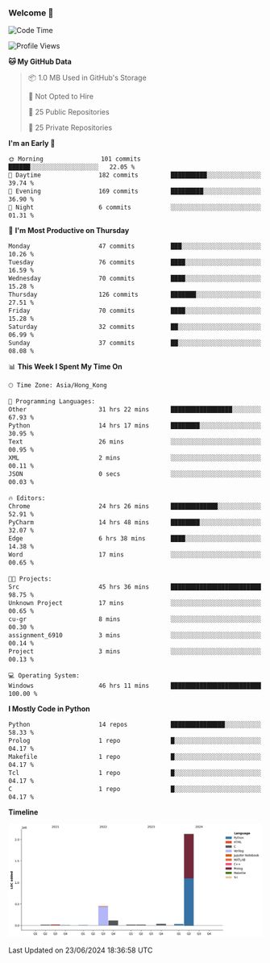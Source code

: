 ### Welcome 👋

<!--START_SECTION:waka-->
![Code Time](http://img.shields.io/badge/Code%20Time-228%20hrs%2026%20mins-blue)

![Profile Views](http://img.shields.io/badge/Profile%20Views-0-blue)

**🐱 My GitHub Data** 

> 📦 1.0 MB Used in GitHub's Storage 
 > 
> 🚫 Not Opted to Hire
 > 
> 📜 25 Public Repositories 
 > 
> 🔑 25 Private Repositories 
 > 
**I'm an Early 🐤** 

```text
🌞 Morning                101 commits         ██████░░░░░░░░░░░░░░░░░░░   22.05 % 
🌆 Daytime                182 commits         ██████████░░░░░░░░░░░░░░░   39.74 % 
🌃 Evening                169 commits         █████████░░░░░░░░░░░░░░░░   36.90 % 
🌙 Night                  6 commits           ░░░░░░░░░░░░░░░░░░░░░░░░░   01.31 % 
```
📅 **I'm Most Productive on Thursday** 

```text
Monday                   47 commits          ███░░░░░░░░░░░░░░░░░░░░░░   10.26 % 
Tuesday                  76 commits          ████░░░░░░░░░░░░░░░░░░░░░   16.59 % 
Wednesday                70 commits          ████░░░░░░░░░░░░░░░░░░░░░   15.28 % 
Thursday                 126 commits         ███████░░░░░░░░░░░░░░░░░░   27.51 % 
Friday                   70 commits          ████░░░░░░░░░░░░░░░░░░░░░   15.28 % 
Saturday                 32 commits          ██░░░░░░░░░░░░░░░░░░░░░░░   06.99 % 
Sunday                   37 commits          ██░░░░░░░░░░░░░░░░░░░░░░░   08.08 % 
```


📊 **This Week I Spent My Time On** 

```text
🕑︎ Time Zone: Asia/Hong_Kong

💬 Programming Languages: 
Other                    31 hrs 22 mins      █████████████████░░░░░░░░   67.93 % 
Python                   14 hrs 17 mins      ████████░░░░░░░░░░░░░░░░░   30.95 % 
Text                     26 mins             ░░░░░░░░░░░░░░░░░░░░░░░░░   00.95 % 
XML                      2 mins              ░░░░░░░░░░░░░░░░░░░░░░░░░   00.11 % 
JSON                     0 secs              ░░░░░░░░░░░░░░░░░░░░░░░░░   00.03 % 

🔥 Editors: 
Chrome                   24 hrs 26 mins      █████████████░░░░░░░░░░░░   52.91 % 
PyCharm                  14 hrs 48 mins      ████████░░░░░░░░░░░░░░░░░   32.07 % 
Edge                     6 hrs 38 mins       ████░░░░░░░░░░░░░░░░░░░░░   14.38 % 
Word                     17 mins             ░░░░░░░░░░░░░░░░░░░░░░░░░   00.65 % 

🐱‍💻 Projects: 
Src                      45 hrs 36 mins      █████████████████████████   98.75 % 
Unknown Project          17 mins             ░░░░░░░░░░░░░░░░░░░░░░░░░   00.65 % 
cu-gr                    8 mins              ░░░░░░░░░░░░░░░░░░░░░░░░░   00.30 % 
assignment_6910          3 mins              ░░░░░░░░░░░░░░░░░░░░░░░░░   00.14 % 
Project                  3 mins              ░░░░░░░░░░░░░░░░░░░░░░░░░   00.13 % 

💻 Operating System: 
Windows                  46 hrs 11 mins      █████████████████████████   100.00 % 
```

**I Mostly Code in Python** 

```text
Python                   14 repos            ███████████████░░░░░░░░░░   58.33 % 
Prolog                   1 repo              █░░░░░░░░░░░░░░░░░░░░░░░░   04.17 % 
Makefile                 1 repo              █░░░░░░░░░░░░░░░░░░░░░░░░   04.17 % 
Tcl                      1 repo              █░░░░░░░░░░░░░░░░░░░░░░░░   04.17 % 
C                        1 repo              █░░░░░░░░░░░░░░░░░░░░░░░░   04.17 % 
```



**Timeline**

![Lines of Code chart](https://raw.githubusercontent.com/xhj2501/xhj2501/main/assets/bar_graph.png)


 Last Updated on 23/06/2024 18:36:58 UTC
<!--END_SECTION:waka-->



